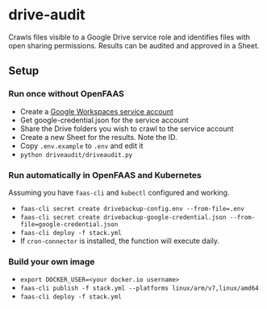 # drive-audit
Crawls files visible to a Google Drive service role and identifies files with
open sharing permissions. Results can be audited and approved in a Sheet.

## Setup
### Run once without OpenFAAS
* Create a [Google Workspaces service account](https://support.google.com/a/answer/7378726)
* Get google-credential.json for the service account
* Share the Drive folders you wish to crawl to the service account
* Create a new Sheet for the results. Note the ID.
* Copy `.env.example` to `.env` and edit it
* `python driveaudit/driveaudit.py`

### Run automatically in OpenFAAS and Kubernetes
Assuming you have `faas-cli` and `kubectl` configured and working.
* `faas-cli secret create drivebackup-config.env --from-file=.env`
* `faas-cli secret create drivebackup-google-credential.json --from-file=google-credential.json`
* `faas-cli deploy -f stack.yml`
* If `cron-connector` is installed, the function will execute daily.

### Build your own image
* `export DOCKER_USER=<your docker.io username>`
* `faas-cli publish -f stack.yml --platforms linux/arm/v7,linux/amd64`
* `faas-cli deploy -f stack.yml`
